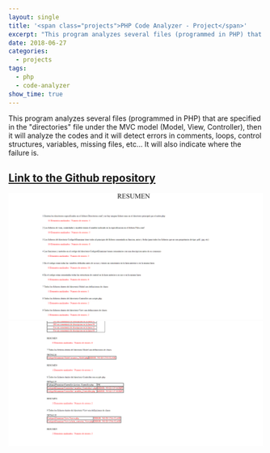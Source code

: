 ```yaml
---
layout: single
title: '<span class="projects">PHP Code Analyzer - Project</span>'
excerpt: "This program analyzes several files (programmed in PHP) that are specified in the 'directories' file under the MVC model (Model, View, Controller), then it will analyze the codes and it will detect errors in comments, loops, control structures, variables, missing files, etc... It will also indicate where the failure is."
date: 2018-06-27
categories:
  - projects
tags:  
  - php
  - code-analyzer
show_time: true
---
```


This program analyzes several files (programmed in PHP) that are specified in the "directories" file under the MVC model (Model, View, Controller), then it will analyze the codes and it will detect errors in comments, loops, control structures, variables, missing files, etc... It will also indicate where the failure is.

## [Link to the Github repository](https://github.com/jmlgomez73/Analizador-de-Codigo-PHP)

<a href="/assets/images/project-php-code-analyzer/1.png">
    <img src="/assets/images/project-php-code-analyzer/1.png">
</a>

<a href="/assets/images/project-php-code-analyzer/2.png">
    <img src="/assets/images/project-php-code-analyzer/2.png">
</a>